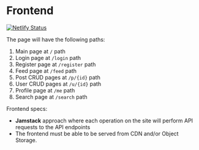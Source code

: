# Frontend

[![Netlify Status](https://api.netlify.com/api/v1/badges/9166b573-1cee-48eb-89e4-c9b60a47c938/deploy-status)](https://app.netlify.com/sites/yafig/deploys)

The page will have the following paths:
1. Main page at `/` path
2. Login page at `/login` path
3. Register page at `/register` path
4. Feed page at `/feed` path
5. Post CRUD pages at `/p/{id}` path
6. User CRUD pages at `/u/{id}` path
7. Profile page at `/me` path
8. Search page at `/search` path

Frontend specs:
- **Jamstack** approach where each operation on the site will perform API requests to the API endpoints
- The frontend must be able to be served from CDN and/or Object Storage.
